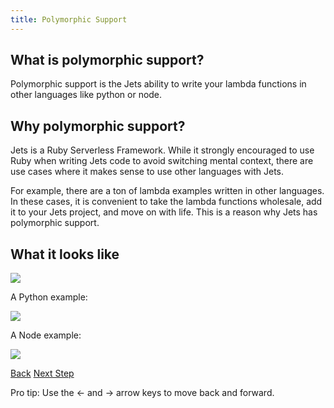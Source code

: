 ```yaml
---
title: Polymorphic Support
---
```


## What is polymorphic support?

Polymorphic support is the Jets ability to write your lambda functions in other languages like python or node.

## Why polymorphic support?

Jets is a Ruby Serverless Framework.  While it strongly encouraged to use Ruby when writing Jets code to avoid switching mental context, there are use cases where it makes sense to use other languages with Jets.

For example, there are a ton of lambda examples written in other languages. In these cases, it is convenient to take the lambda functions wholesale, add it to your Jets project, and move on with life.  This is a reason why Jets has polymorphic support.

## What it looks like

![](/img/docs/poly/poly-lambda-functions-list.png)

A Python example:

![](/img/docs/poly/poly-lambda-function-python.png)

A Node example:

![](/img/docs/poly/poly-lambda-function-node.png)

<a id="prev" class="btn btn-basic" href="{% link _docs/custom-inflections.md %}">Back</a>
<a id="next" class="btn btn-primary" href="{% link _docs/polymorphic-python.md %}">Next Step</a>
<p class="keyboard-tip">Pro tip: Use the <- and -> arrow keys to move back and forward.</p>
